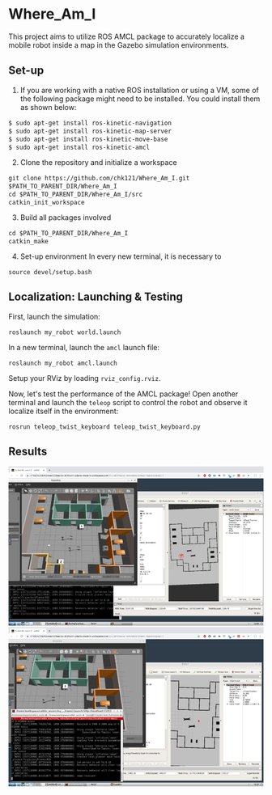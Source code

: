# Where_Am_I
This project aims to utilize ROS AMCL package to accurately localize a mobile robot inside a map in the Gazebo simulation environments.
## Set-up
1. If you are working with a native ROS installation or using a VM, some of the following package might need to be installed. You could install them as shown below:
```shell
$ sudo apt-get install ros-kinetic-navigation
$ sudo apt-get install ros-kinetic-map-server
$ sudo apt-get install ros-kinetic-move-base
$ sudo apt-get install ros-kinetic-amcl
```

2. Clone the repository and initialize a workspace 
```shell
git clone https://github.com/chk121/Where_Am_I.git $PATH_TO_PARENT_DIR/Where_Am_I
cd $PATH_TO_PARENT_DIR/Where_Am_I/src
catkin_init_workspace
```

3. Build all packages involved
```shell
cd $PATH_TO_PARENT_DIR/Where_Am_I
catkin_make
```

4. Set-up environment
In every new terminal, it is necessary to
```shell
source devel/setup.bash
```

## Localization: Launching & Testing
First, launch the simulation:
```shell
roslaunch my_robot world.launch
```
In a new terminal, launch the `amcl` launch file:
```shell
roslaunch my_robot amcl.launch
```
Setup your RViz by loading `rviz_config.rviz`.

Now, let's test the performance of the AMCL package! Open another terminal and launch the `teleop` script to control the robot and observe it localize itself in the environment:
```shell
rosrun teleop_twist_keyboard teleop_twist_keyboard.py
```

## Results
![image](https://github.com/chk121/Where_Am_I/blob/master/Screenshot1.png)
![image](https://github.com/chk121/Where_Am_I/blob/master/Screenshot2.png)
